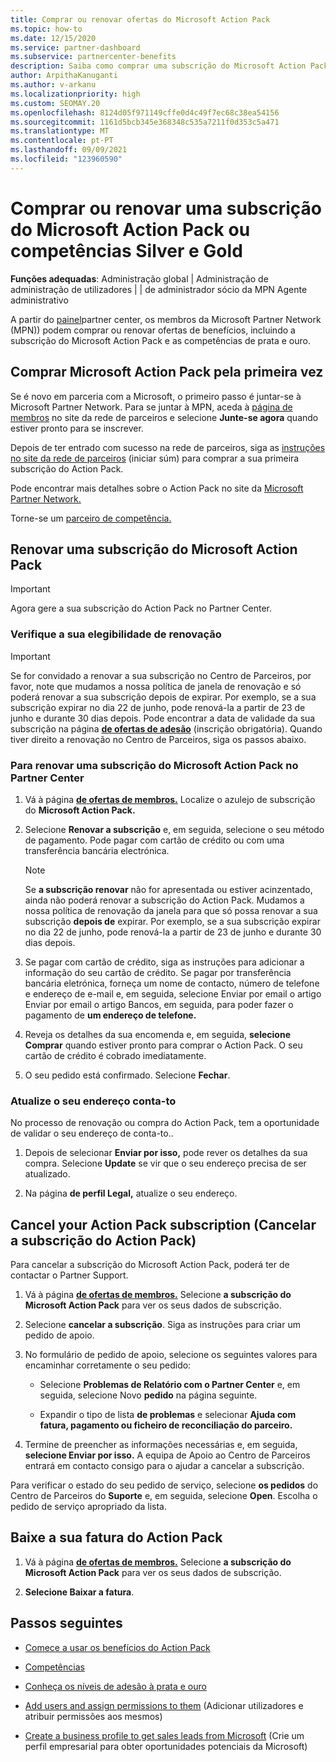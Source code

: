 ```yaml
---
title: Comprar ou renovar ofertas do Microsoft Action Pack
ms.topic: how-to
ms.date: 12/15/2020
ms.service: partner-dashboard
ms.subservice: partnercenter-benefits
description: Saiba como comprar uma subscrição do Microsoft Action Pack e comece a usar os benefícios do Action Pack. Também aprenda a renovar, cancelar, ver a sua conta, e muito mais.
author: ArpithaKanuganti
ms.author: v-arkanu
ms.localizationpriority: high
ms.custom: SEOMAY.20
ms.openlocfilehash: 8124d05f971149cffe0d4c49f7ec68c38ea54156
ms.sourcegitcommit: 1161d5bcb345e368348c535a7211f0d353c5a471
ms.translationtype: MT
ms.contentlocale: pt-PT
ms.lasthandoff: 09/09/2021
ms.locfileid: "123960590"
---
```

# <a name="buy-or-renew-a-microsoft-action-pack-subscription-or-silver-and-gold-competencies"></a>Comprar ou renovar uma subscrição do Microsoft Action Pack ou competências Silver e Gold


**Funções adequadas**: Administração global | Administração de administração de utilizadores | | de administrador sócio da MPN Agente administrativo


A partir do [painel](https://partner.microsoft.com/dashboard)partner center, os membros da Microsoft Partner Network (MPN)) podem comprar ou renovar ofertas de benefícios, incluindo a subscrição do Microsoft Action Pack e as competências de prata e ouro.

## <a name="buy-microsoft-action-pack-for-the-first-time"></a>Comprar Microsoft Action Pack pela primeira vez

Se é novo em parceria com a Microsoft, o primeiro passo é juntar-se à Microsoft Partner Network. Para se juntar à MPN, aceda à [página de membros](https://partner.microsoft.com/membership) no site da rede de parceiros e selecione **Junte-se agora** quando estiver pronto para se inscrever.

Depois de ter entrado com sucesso na rede de parceiros, siga as [instruções no site da rede de parceiros](https://partner.microsoft.com/membership/action-pack) (iniciar súm) para comprar a sua primeira subscrição do Action Pack. 

Pode encontrar mais detalhes sobre o Action Pack no site da [Microsoft Partner Network.](https://partner.microsoft.com/membership/internal-use-software#simple-tab-content-3)

Torne-se um [parceiro de competência.](https://partner.microsoft.com/membership/competencies) 

## <a name="renew-a-microsoft-action-pack-subscription"></a>Renovar uma subscrição do Microsoft Action Pack

>[!IMPORTANT]
>Agora gere a sua subscrição do Action Pack no Partner Center.

### <a name="check-your-renewal-eligibility"></a>Verifique a sua elegibilidade de renovação

>[!IMPORTANT]
>Se for convidado a renovar a sua subscrição no Centro de Parceiros, por favor, note que mudamos a nossa política de janela de renovação e só poderá renovar a sua subscrição depois de expirar. Por exemplo, se a sua subscrição expirar no dia 22 de junho, pode renová-la a partir de 23 de junho e durante 30 dias depois.
>Pode encontrar a data de validade da sua subscrição na página [**de ofertas de adesão**](https://partnercenter.microsoft.com/pcv/partnership/offers) (inscrição obrigatória). Quando tiver direito a renovação no Centro de Parceiros, siga os passos abaixo.  

### <a name="to-renew-a-microsoft-action-pack-subscription-in-the-partner-center"></a>Para renovar uma subscrição do Microsoft Action Pack no Partner Center

1. Vá à página [**de ofertas de membros.**](https://partnercenter.microsoft.com/pcv/partnership/offers) Localize o azulejo de subscrição do **Microsoft Action Pack.**  

2. Selecione **Renovar a subscrição** e, em seguida, selecione o seu método de pagamento. Pode pagar com cartão de crédito ou com uma transferência bancária electrónica.

    >[!NOTE]
    >Se **a subscrição renovar** não for apresentada ou estiver acinzentado, ainda não poderá renovar a subscrição do Action Pack. Mudamos a nossa política de renovação da janela para que só possa renovar a sua subscrição **depois de** expirar. Por exemplo, se a sua subscrição expirar no dia 22 de junho, pode renová-la a partir de 23 de junho e durante 30 dias depois.  

3. Se pagar com cartão de crédito, siga as instruções para adicionar a informação do seu cartão de crédito. Se pagar por transferência bancária eletrónica, forneça um nome de contacto, número de telefone e endereço de e-mail e, em seguida, selecione Enviar por email o artigo Enviar por email o artigo Bancos, em seguida, para poder fazer o pagamento de **um endereço de telefone.**

4. Reveja os detalhes da sua encomenda e, em seguida, **selecione Comprar** quando estiver pronto para comprar o Action Pack. O seu cartão de crédito é cobrado imediatamente.

5. O seu pedido está confirmado. Selecione **Fechar**.

### <a name="update-your-bill-to-address"></a>Atualize o seu endereço conta-to

No processo de renovação ou compra do Action Pack, tem a oportunidade de validar o seu endereço de conta-to..

 1. Depois de selecionar **Enviar por isso,** pode rever os detalhes da sua compra. Selecione **Update** se vir que o seu endereço precisa de ser atualizado.
  
 1. Na página **de perfil Legal,** atualize o seu endereço.

## <a name="cancel-your-action-pack-subscription"></a>Cancel your Action Pack subscription (Cancelar a subscrição do Action Pack)

Para cancelar a subscrição do Microsoft Action Pack, poderá ter de contactar o Partner Support.

1. Vá à página [**de ofertas de membros.**](https://partnercenter.microsoft.com/pcv/partnership/offers) Selecione **a subscrição do Microsoft Action Pack** para ver os seus dados de subscrição. 

3. Selecione **cancelar a subscrição**. Siga as instruções para criar um pedido de apoio. 

4. No formulário de pedido de apoio, selecione os seguintes valores para encaminhar corretamente o seu pedido:

    -  Selecione **Problemas de Relatório com o Partner Center** e, em seguida, selecione Novo **pedido** na página seguinte.

    -  Expandir o tipo de lista **de problemas** e selecionar **Ajuda com fatura, pagamento ou ficheiro de reconciliação do parceiro.** 

5. Termine de preencher as informações necessárias e, em seguida, **selecione Enviar por isso.** A equipa de Apoio ao Centro de Parceiros entrará em contacto consigo para o ajudar a cancelar a subscrição.

Para verificar o estado do seu pedido de serviço, selecione **os pedidos** do Centro de Parceiros do **Suporte** e, em seguida, selecione **Open**. Escolha o pedido de serviço apropriado da lista.  

## <a name="download-your-action-pack-invoice"></a>Baixe a sua fatura do Action Pack

1. Vá à página [**de ofertas de membros.**](https://partnercenter.microsoft.com/pcv/partnership/offers) Selecione **a subscrição do Microsoft Action Pack** para ver os seus dados de subscrição. 

3. **Selecione Baixar a fatura**.
 
## <a name="next-steps"></a>Passos seguintes

-   [Comece a usar os benefícios do Action Pack](manage-your-partner-network-benefits.md)

-   [Competências](learn-about-competencies.md)

-   [Conheça os níveis de adesão à prata e ouro](https://partner.microsoft.com/membership/internal-use-software#simple-tab-content-2)

-   [Add users and assign permissions to them](create-user-accounts-and-set-permissions.md) (Adicionar utilizadores e atribuir permissões aos mesmos)

-   [Create a business profile to get sales leads from Microsoft](create-a-marketing-profile.md) (Crie um perfil empresarial para obter oportunidades potenciais da Microsoft)
